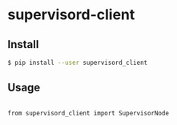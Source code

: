 # supervisord-client

## Install

```bash
$ pip install --user supervisord_client
```

## Usage

```python3

from supervisord_client import SupervisorNode

```
